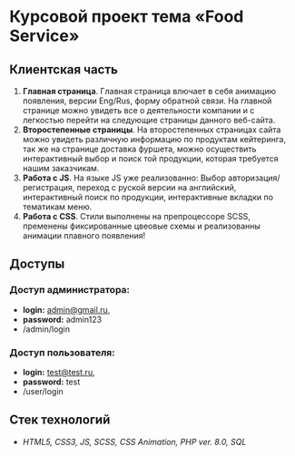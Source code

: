 # Курсовой проект тема «Food Service»

## Клиентская часть

1. **Главная страница**. Главная страница влючает в себя анимацию появления, версии Eng/Rus, форму обратной связи. На главной странице можно увидеть все о деятельности компании и с легкостью перейти на следующие страницы данного веб-сайта. 
2. **Второстепенные страницы**. На второстепенных страницах сайта можно увидеть различную информацию по продуктам кейтеринга, так же на странице доставка фуршета, можно осуществить интерактивный выбор и поиск той продукции, которая требуется нашим заказчикам.
3. **Работа с JS**. На языке JS уже реализованно: Выбор авторизация/регистрация, переход с руской версии на английский, интерактивный поиск по продукции, интерактивные вкладки по тематикам меню.
4. **Работа с CSS**. Стили выполнены на препроцессоре SCSS, пременены фиксированные цвеовые схемы и реализованны анимации плавного появления!

## Доступы

### Доступ администратора:

* **login:** admin@gmail.ru, 
* **password:** admin123
* /admin/login

### Доступ пользователя:

* **login:** test@test.ru, 
* **password:** test
* /user/login

## Стек технологий

* *HTML5, CSS3, JS, SCSS, CSS Animation, PHP ver. 8.0, SQL*
